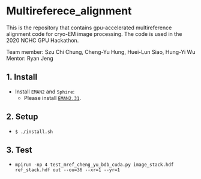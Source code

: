 # Multireferece_alignment

This is the repository that contains gpu-accelerated multireference alignment code for cryo-EM image processing.
The code is used in the 2020 NCHC GPU Hackathon.

Team member:  Szu Chi Chung, Cheng-Yu Hung, Huei-Lun Siao, Hung-Yi Wu
Mentor: Ryan Jeng  


## 1. Install 
- Install `EMAN2` and `Sphire`: 
    * Please install [`EMAN2.31`](https://blake.bcm.edu/emanwiki/EMAN2/Install).

## 2. Setup
- `$ ./install.sh`

## 3. Test
- `mpirun -np 4 test_mref_cheng_yu_bdb_cuda.py image_stack.hdf  ref_stack.hdf out --ou=36 --xr=1 --yr=1`
